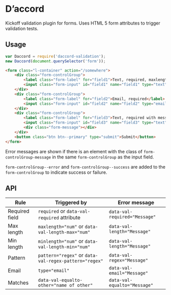 D’accord
======
Kickoff validation plugin for forms. Uses HTML 5 form attributes to trigger validation tests.

Usage
---
```js
var Daccord = require('daccord-validation');
new Daccord(document.querySelector('form'));
```
```html
<form class="l-container" action="/somewhere">
	<div class="form-controlGroup">
		<label class="form-label" for="field1">Text, required, maxlength 10</label>
		<input class="form-input" id="field1" name="field1" type="text" required maxlength="10">
	</div>
	<div class="form-controlGroup">
		<label class="form-label" for="field2">Email, required</label>
		<input class="form-input" id="field2" name="field2" type="email" required>
	</div>
	<div class="form-controlGroup">
		<label class="form-label" for="field3">Text, required with message</label>
		<input class="form-input" id="field3" name="field3" type="text" data-val-required="This field is required" required>
		<div class="form-message"></div>
	</div>
	<button class="btn btn--primary" type="submit">Submit</button>
</form>
```
Error messages are shown if there is an element with the class of ```form-controlGroup-message``` in the same ```form-controlGroup``` as the input field.

```form-controlGroup--error``` and ```form-controlGroup--success``` are added to the ```form-controlGroup``` to indicate success or failure.

API
---

| Rule | Triggered by | Error message  |
--- | --- | ---
| Required field | ```required``` or ```data-val-required``` attribute | ```data-val-required="Message"``` |
| Max length | ```maxlength="num"``` or ```data-val-length-max="num"``` | ```data-val-length="Message"``` |
| Min length | ```minlength="num"``` or ```data-val-length-min="num"``` | ```data-val-length="Message"``` |
| Pattern | ```pattern="regex"``` or ```data-val-regex-pattern="regex"``` | ```data-val-regex="Message"``` |
| Email | ```type="email"``` | ```data-val-email="Message"``` |
| Matches | ```data-val-equalto-other="name of other"``` | ```data-val-equalto="Message"``` |
